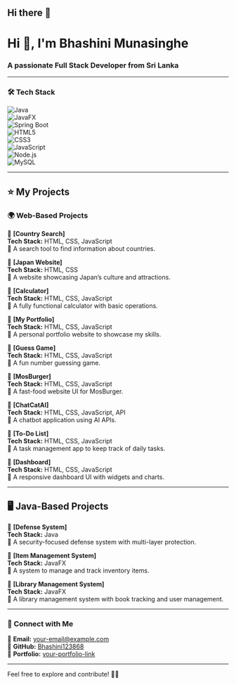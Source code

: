 ## Hi there 👋

# Hi 👋, I'm Bhashini Munasinghe  
### A passionate Full Stack Developer from Sri Lanka  

---

### 🛠️ Tech Stack  
![Java](https://img.shields.io/badge/Java-ED8B00?style=for-the-badge&logo=java&logoColor=white)  
![JavaFX](https://img.shields.io/badge/JavaFX-007396?style=for-the-badge&logo=java&logoColor=white)  
![Spring Boot](https://img.shields.io/badge/Spring_Boot-6DB33F?style=for-the-badge&logo=spring&logoColor=white)  
![HTML5](https://img.shields.io/badge/HTML5-E34F26?style=for-the-badge&logo=html5&logoColor=white)  
![CSS3](https://img.shields.io/badge/CSS3-1572B6?style=for-the-badge&logo=css3&logoColor=white)  
![JavaScript](https://img.shields.io/badge/JavaScript-F7DF1E?style=for-the-badge&logo=javascript&logoColor=black)  
![Node.js](https://img.shields.io/badge/Node.js-339933?style=for-the-badge&logo=nodedotjs&logoColor=white)  
![MySQL](https://img.shields.io/badge/MySQL-4479A1?style=for-the-badge&logo=mysql&logoColor=white)  

---

## ⭐ My Projects  

### 🌍 Web-Based Projects  
🔹 **[Country Search]**  
**Tech Stack:** HTML, CSS, JavaScript  
📌 A search tool to find information about countries.  

🔹 **[Japan Website]**  
**Tech Stack:** HTML, CSS  
📌 A website showcasing Japan’s culture and attractions.  

🔹 **[Calculator]**  
**Tech Stack:** HTML, CSS, JavaScript  
📌 A fully functional calculator with basic operations.  

🔹 **[My Portfolio]**  
**Tech Stack:** HTML, CSS, JavaScript  
📌 A personal portfolio website to showcase my skills.  

🔹 **[Guess Game]**  
**Tech Stack:** HTML, CSS, JavaScript  
📌 A fun number guessing game.  

🔹 **[MosBurger]**  
**Tech Stack:** HTML, CSS, JavaScript  
📌 A fast-food website UI for MosBurger.  

🔹 **[ChatCatAI]**  
**Tech Stack:** HTML, CSS, JavaScript, API  
📌 A chatbot application using AI APIs.  

🔹 **[To-Do List]**  
**Tech Stack:** HTML, CSS, JavaScript  
📌 A task management app to keep track of daily tasks.  

🔹 **[Dashboard]**  
**Tech Stack:** HTML, CSS, JavaScript  
📌 A responsive dashboard UI with widgets and charts.  

---

## 🖥️ Java-Based Projects  
🔹 **[Defense System]**  
**Tech Stack:** Java  
📌 A security-focused defense system with multi-layer protection.  

🔹 **[Item Management System]**  
**Tech Stack:** JavaFX  
📌 A system to manage and track inventory items.  

🔹 **[Library Management System]**  
**Tech Stack:** JavaFX  
📌 A library management system with book tracking and user management.  

---

### 📌 Connect with Me  
📧 **Email:** [your-email@example.com](mailto:your-email@example.com)  
🔗 **GitHub:** [Bhashini123868](https://github.com/Bhashini123868)  
🚀 **Portfolio:** [your-portfolio-link](#)  

---

Feel free to explore and contribute! 🚀✨  

